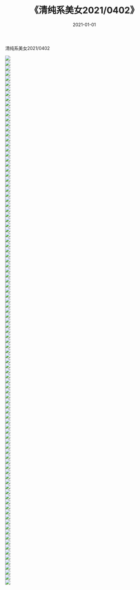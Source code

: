 ﻿---
layout: post
title:  《清纯系美女2021/0402》
date:   2021-01-01
img: http://pic.660000.xyz/1:/清纯系美女/2021/0402/000.jpg
categories: [美女, 清纯, 唯美]
---

清纯系美女2021/0402

 ![](http://pic.660000.xyz/1:/清纯系美女/2021/0402/001.jpeg) <br>![](http://pic.660000.xyz/1:/清纯系美女/2021/0402/002.jpeg) <br>![](http://pic.660000.xyz/1:/清纯系美女/2021/0402/003.jpeg) <br>![](http://pic.660000.xyz/1:/清纯系美女/2021/0402/004.jpeg) <br>![](http://pic.660000.xyz/1:/清纯系美女/2021/0402/005.jpeg) <br>![](http://pic.660000.xyz/1:/清纯系美女/2021/0402/006.jpeg) <br>![](http://pic.660000.xyz/1:/清纯系美女/2021/0402/007.jpeg) <br>![](http://pic.660000.xyz/1:/清纯系美女/2021/0402/008.jpeg) <br>![](http://pic.660000.xyz/1:/清纯系美女/2021/0402/009.jpeg) <br>![](http://pic.660000.xyz/1:/清纯系美女/2021/0402/010.jpeg) <br>![](http://pic.660000.xyz/1:/清纯系美女/2021/0402/011.jpeg) <br>![](http://pic.660000.xyz/1:/清纯系美女/2021/0402/012.jpeg) <br>![](http://pic.660000.xyz/1:/清纯系美女/2021/0402/013.jpeg) <br>![](http://pic.660000.xyz/1:/清纯系美女/2021/0402/014.jpeg) <br>![](http://pic.660000.xyz/1:/清纯系美女/2021/0402/015.jpeg) <br>![](http://pic.660000.xyz/1:/清纯系美女/2021/0402/016.jpeg) <br>![](http://pic.660000.xyz/1:/清纯系美女/2021/0402/017.jpeg) <br>![](http://pic.660000.xyz/1:/清纯系美女/2021/0402/018.jpeg) <br>![](http://pic.660000.xyz/1:/清纯系美女/2021/0402/019.jpeg) <br>![](http://pic.660000.xyz/1:/清纯系美女/2021/0402/020.jpeg) <br>![](http://pic.660000.xyz/1:/清纯系美女/2021/0402/021.jpeg) <br>![](http://pic.660000.xyz/1:/清纯系美女/2021/0402/022.jpeg) <br>![](http://pic.660000.xyz/1:/清纯系美女/2021/0402/023.jpeg) <br>![](http://pic.660000.xyz/1:/清纯系美女/2021/0402/024.jpeg) <br>![](http://pic.660000.xyz/1:/清纯系美女/2021/0402/025.jpeg) <br>![](http://pic.660000.xyz/1:/清纯系美女/2021/0402/026.jpeg) <br>![](http://pic.660000.xyz/1:/清纯系美女/2021/0402/027.jpeg) <br>![](http://pic.660000.xyz/1:/清纯系美女/2021/0402/028.jpeg) <br>![](http://pic.660000.xyz/1:/清纯系美女/2021/0402/029.jpeg) <br>![](http://pic.660000.xyz/1:/清纯系美女/2021/0402/030.jpeg) <br>![](http://pic.660000.xyz/1:/清纯系美女/2021/0402/031.jpeg) <br>![](http://pic.660000.xyz/1:/清纯系美女/2021/0402/032.jpeg) <br>![](http://pic.660000.xyz/1:/清纯系美女/2021/0402/033.jpeg) <br>![](http://pic.660000.xyz/1:/清纯系美女/2021/0402/034.jpeg) <br>![](http://pic.660000.xyz/1:/清纯系美女/2021/0402/035.jpeg) <br>![](http://pic.660000.xyz/1:/清纯系美女/2021/0402/036.jpeg) <br>![](http://pic.660000.xyz/1:/清纯系美女/2021/0402/037.jpeg) <br>![](http://pic.660000.xyz/1:/清纯系美女/2021/0402/038.jpeg) <br>![](http://pic.660000.xyz/1:/清纯系美女/2021/0402/039.jpeg) <br>![](http://pic.660000.xyz/1:/清纯系美女/2021/0402/040.jpeg) <br>![](http://pic.660000.xyz/1:/清纯系美女/2021/0402/041.jpeg) <br>![](http://pic.660000.xyz/1:/清纯系美女/2021/0402/042.jpeg) <br>![](http://pic.660000.xyz/1:/清纯系美女/2021/0402/043.jpeg) <br>![](http://pic.660000.xyz/1:/清纯系美女/2021/0402/044.jpeg) <br>![](http://pic.660000.xyz/1:/清纯系美女/2021/0402/045.jpeg) <br>![](http://pic.660000.xyz/1:/清纯系美女/2021/0402/046.jpeg) <br>![](http://pic.660000.xyz/1:/清纯系美女/2021/0402/047.jpeg) <br>![](http://pic.660000.xyz/1:/清纯系美女/2021/0402/048.jpeg) <br>![](http://pic.660000.xyz/1:/清纯系美女/2021/0402/049.jpeg) <br>![](http://pic.660000.xyz/1:/清纯系美女/2021/0402/050.jpeg) <br>![](http://pic.660000.xyz/1:/清纯系美女/2021/0402/051.jpeg) <br>![](http://pic.660000.xyz/1:/清纯系美女/2021/0402/052.jpeg) <br>![](http://pic.660000.xyz/1:/清纯系美女/2021/0402/053.jpeg) <br>![](http://pic.660000.xyz/1:/清纯系美女/2021/0402/054.jpeg) <br>![](http://pic.660000.xyz/1:/清纯系美女/2021/0402/055.jpeg) <br>![](http://pic.660000.xyz/1:/清纯系美女/2021/0402/056.jpeg) <br>![](http://pic.660000.xyz/1:/清纯系美女/2021/0402/057.jpeg) <br>![](http://pic.660000.xyz/1:/清纯系美女/2021/0402/058.jpeg) <br>![](http://pic.660000.xyz/1:/清纯系美女/2021/0402/059.jpeg) <br>![](http://pic.660000.xyz/1:/清纯系美女/2021/0402/060.jpeg) <br>![](http://pic.660000.xyz/1:/清纯系美女/2021/0402/061.jpeg) <br>![](http://pic.660000.xyz/1:/清纯系美女/2021/0402/062.jpeg) <br>![](http://pic.660000.xyz/1:/清纯系美女/2021/0402/063.jpeg) <br>![](http://pic.660000.xyz/1:/清纯系美女/2021/0402/064.jpeg) <br>![](http://pic.660000.xyz/1:/清纯系美女/2021/0402/065.jpeg) <br>![](http://pic.660000.xyz/1:/清纯系美女/2021/0402/066.jpeg) <br>![](http://pic.660000.xyz/1:/清纯系美女/2021/0402/067.jpeg) <br>![](http://pic.660000.xyz/1:/清纯系美女/2021/0402/068.jpeg) <br>![](http://pic.660000.xyz/1:/清纯系美女/2021/0402/069.jpeg) <br>![](http://pic.660000.xyz/1:/清纯系美女/2021/0402/070.jpeg) <br>![](http://pic.660000.xyz/1:/清纯系美女/2021/0402/071.jpeg) <br>![](http://pic.660000.xyz/1:/清纯系美女/2021/0402/072.jpeg) <br>![](http://pic.660000.xyz/1:/清纯系美女/2021/0402/073.jpeg) <br>![](http://pic.660000.xyz/1:/清纯系美女/2021/0402/074.jpeg) <br>![](http://pic.660000.xyz/1:/清纯系美女/2021/0402/075.jpeg) <br>![](http://pic.660000.xyz/1:/清纯系美女/2021/0402/076.jpeg) <br>![](http://pic.660000.xyz/1:/清纯系美女/2021/0402/077.jpeg) <br>![](http://pic.660000.xyz/1:/清纯系美女/2021/0402/078.jpeg) <br>![](http://pic.660000.xyz/1:/清纯系美女/2021/0402/079.jpeg) <br>![](http://pic.660000.xyz/1:/清纯系美女/2021/0402/080.jpeg) <br>![](http://pic.660000.xyz/1:/清纯系美女/2021/0402/081.jpeg) <br>![](http://pic.660000.xyz/1:/清纯系美女/2021/0402/082.jpeg) <br>![](http://pic.660000.xyz/1:/清纯系美女/2021/0402/083.jpeg) <br>![](http://pic.660000.xyz/1:/清纯系美女/2021/0402/084.jpeg) <br>![](http://pic.660000.xyz/1:/清纯系美女/2021/0402/085.jpeg) <br>![](http://pic.660000.xyz/1:/清纯系美女/2021/0402/086.jpeg) <br>![](http://pic.660000.xyz/1:/清纯系美女/2021/0402/087.jpeg) <br>![](http://pic.660000.xyz/1:/清纯系美女/2021/0402/088.jpeg) <br>![](http://pic.660000.xyz/1:/清纯系美女/2021/0402/089.jpeg) <br>![](http://pic.660000.xyz/1:/清纯系美女/2021/0402/090.jpeg) <br>![](http://pic.660000.xyz/1:/清纯系美女/2021/0402/091.jpeg) <br>![](http://pic.660000.xyz/1:/清纯系美女/2021/0402/092.jpeg) <br>![](http://pic.660000.xyz/1:/清纯系美女/2021/0402/093.jpeg) <br>![](http://pic.660000.xyz/1:/清纯系美女/2021/0402/094.jpeg) <br>![](http://pic.660000.xyz/1:/清纯系美女/2021/0402/095.jpeg) <br>![](http://pic.660000.xyz/1:/清纯系美女/2021/0402/096.jpeg) <br>![](http://pic.660000.xyz/1:/清纯系美女/2021/0402/097.jpeg) <br>![](http://pic.660000.xyz/1:/清纯系美女/2021/0402/098.jpeg) <br>![](http://pic.660000.xyz/1:/清纯系美女/2021/0402/099.jpeg) <br>![](http://pic.660000.xyz/1:/清纯系美女/2021/0402/100.jpeg) <br>![](http://pic.660000.xyz/1:/清纯系美女/2021/0402/101.jpeg) <br>![](http://pic.660000.xyz/1:/清纯系美女/2021/0402/102.jpeg) <br>![](http://pic.660000.xyz/1:/清纯系美女/2021/0402/103.jpeg) <br>![](http://pic.660000.xyz/1:/清纯系美女/2021/0402/104.jpeg) <br>![](http://pic.660000.xyz/1:/清纯系美女/2021/0402/105.jpeg) <br>